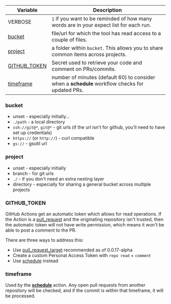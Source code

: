 | Variable | Description |
| ------------- | ------------- |
| VERBOSE | `1` if you want to be reminded of how many words are in your expect list for each run. |
| [bucket](#bucket) | file/url for which the tool has read access to a couple of files. |
| [project](#project) | a folder within `bucket`. This allows you to share common items across projects. |
| [GITHUB_TOKEN](#GITHUB_TOKEN) | Secret used to retrieve your code and comment on PRs/commits. |
| [timeframe](#timeframe) | number of minutes (default 60) to consider when a **schedule** workflow checks for updated PRs. |

### bucket

* unset - especially initially...
* `./path` - a local directory
* `ssh://git@*`, `git@*` - git urls (if the url isn't for github, you'll need to have set up credentials)
* `https://` (or `http://`) - curl compatible
* `gs://` - gsutil url

### project

* unset - especially initially
* branch - for git urls
* `./` - if you don't need an extra nesting layer
* directory - especially for sharing a general bucket across multiple projects

### GITHUB_TOKEN

GitHub Actions get an automatic token which allows for read operations.
If the Action is a [pull_request](#pull_request) and the originating repository isn't trusted, then the automatic token will not have write permission, which means it won't be able to post a comment to the PR.

There are three ways to address this:
* Use [pull_request_target](./Configuration:-Workflows#pull_request_target) recommended as of 0.0.17-alpha
* Create a custom Personal Access Token with `repo read` + `comment`
* Use [schedule](./Configuration:-Workflows#schedule) instead

### timeframe

Used by the **[schedule](./Configuration:-Workflows#schedule)** action. Any open pull requests from another repository
will be checked, and if the commit is within that timeframe, it will be processed.
